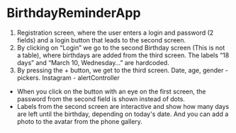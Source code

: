 # BirthdayReminderApp

1. Registration screen, where the user enters a login and password (2 fields) and a login button that leads to the second screen.
2. By clicking on “Login” we go to the second Birthday screen (This is not a table), where birthdays are added from the third screen. The labels “18 days” and “March 10, Wednesday…” are hardcoded.
3. By pressing the + button, we get to the third screen. Date, age, gender - pickers. Instagram - alertController
* When you click on the button with an eye on the first screen, the password from the second field is shown instead of dots.
* Labels from the second screen are interactive and show how many days are left until the birthday, depending on today's date. And you can add a photo to the avatar from the phone gallery.
